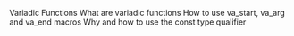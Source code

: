 Variadic Functions 
What are variadic functions
How to use va_start, va_arg and va_end macros
Why and how to use the const type qualifier
